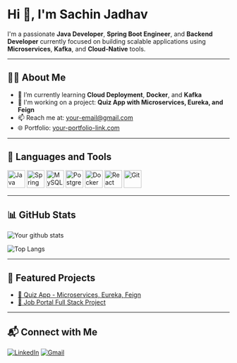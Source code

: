 # Hi 👋, I'm Sachin Jadhav

I'm a passionate **Java Developer**, **Spring Boot Engineer**, and **Backend Developer** currently focused on building scalable applications using **Microservices**, **Kafka**, and **Cloud-Native** tools.

---

## 🧑‍💻 About Me

- 🌱 I’m currently learning **Cloud Deployment**, **Docker**, and **Kafka**
- 🚀 I'm working on a project: **Quiz App with Microservices, Eureka, and Feign**
- 📫 Reach me at: [your-email@gmail.com](mailto:your-email@gmail.com)
- 🌐 Portfolio: [your-portfolio-link.com](https://your-portfolio-link.com)

---

## 🧰 Languages and Tools

<p>
  <img src="https://cdn.jsdelivr.net/gh/devicons/devicon/icons/java/java-original.svg" height="40" alt="Java" />
  <img src="https://cdn.jsdelivr.net/gh/devicons/devicon/icons/spring/spring-original.svg" height="40" alt="Spring Boot"/>
  <img src="https://cdn.jsdelivr.net/gh/devicons/devicon/icons/mysql/mysql-original.svg" height="40" alt="MySQL"/>
  <img src="https://cdn.jsdelivr.net/gh/devicons/devicon/icons/postgresql/postgresql-original.svg" height="40" alt="PostgreSQL"/>
  <img src="https://cdn.jsdelivr.net/gh/devicons/devicon/icons/docker/docker-original.svg" height="40" alt="Docker"/>
  <img src="https://cdn.jsdelivr.net/gh/devicons/devicon/icons/react/react-original.svg" height="40" alt="React"/>
  <img src="https://cdn.jsdelivr.net/gh/devicons/devicon/icons/git/git-original.svg" height="40" alt="Git"/>
</p>

---

## 📊 GitHub Stats

![Your github stats](https://github-readme-stats.vercel.app/api?username=SachinJ29&show_icons=true&theme=radical)

![Top Langs](https://github-readme-stats.vercel.app/api/top-langs/?username=SachinJ29&layout=compact&theme=radical)

---

## 📂 Featured Projects

- [🔗 Quiz App - Microservices, Eureka, Feign](https://github.com/your-username/quiz-app)
- [🔗 Job Portal Full Stack Project](https://github.com/your-username/job-portal)

---

## 📬 Connect with Me

[![LinkedIn](https://img.shields.io/badge/LinkedIn-blue?style=flat&logo=linkedin)](https://linkedin.com/in/your-profile)
[![Gmail](https://img.shields.io/badge/Gmail-red?style=flat&logo=gmail&logoColor=white)](mailto:your-email@gmail.com)
